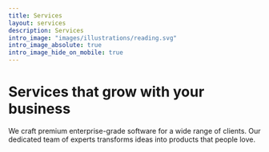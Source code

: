 ```yaml
---
title: Services
layout: services
description: Services
intro_image: "images/illustrations/reading.svg"
intro_image_absolute: true
intro_image_hide_on_mobile: true
---
```


# Services that grow with your business

We craft premium enterprise-grade software for a wide range of clients. Our dedicated team of experts transforms ideas into products that people love.
